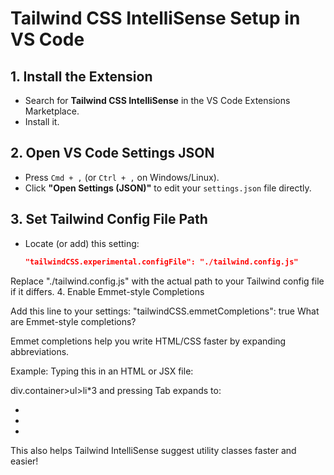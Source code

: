 # Tailwind CSS IntelliSense Setup in VS Code

## 1. Install the Extension
- Search for **Tailwind CSS IntelliSense** in the VS Code Extensions Marketplace.
- Install it.

## 2. Open VS Code Settings JSON
- Press `Cmd + ,` (or `Ctrl + ,` on Windows/Linux).
- Click **"Open Settings (JSON)"** to edit your `settings.json` file directly.

## 3. Set Tailwind Config File Path
- Locate (or add) this setting:  
  ```json
  "tailwindCSS.experimental.configFile": "./tailwind.config.js"
Replace "./tailwind.config.js" with the actual path to your Tailwind config file if it differs.
4. Enable Emmet-style Completions

Add this line to your settings:
"tailwindCSS.emmetCompletions": true
What are Emmet-style completions?

Emmet completions help you write HTML/CSS faster by expanding abbreviations.

Example:
Typing this in an HTML or JSX file:

div.container>ul>li*3
and pressing Tab expands to:

<div class="container">
  <ul>
    <li></li>
    <li></li>
    <li></li>
  </ul>
</div>
This also helps Tailwind IntelliSense suggest utility classes faster and easier!